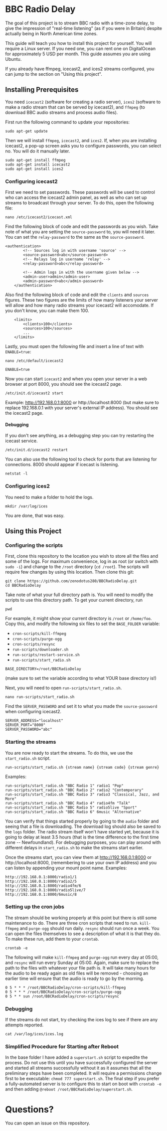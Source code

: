 # BBC Radio Delay

The goal of this project is to stream BBC radio with a time-zone delay, to give the impression of "real-time listening" (as if you were in Britain) despite actually being in North American time zones.

This guide will teach you how to install this project for yourself. You will require a Linux server. If you need one, you can rent one on DigitalOcean for approximately 5 USD per month. This guide assumes you are using Ubuntu.

If you already have ffmpeg, icecast2, and ices2 streams configured, you can jump to the section on "Using this project".

## Installing Prerequisites

You need `icecast2` (software for creating a radio server), `ices2` (software to make a radio stream that can be served by icecast2), and `ffmpeg` (to download BBC audio streams and process audio files).

First run the following command to update your repositories:
```
sudo apt-get update
```

Then we will install `ffmpeg`, `icecast2`, and `ices2`. If, when you are installing icecast2, a pop-up screen asks you to configure passwords, you can select no. You will do it manually later.
```
sudo apt-get install ffmpeg
sudo apt-get install icecast2
sudo apt-get install ices2
```

### Configuring icecast2
First we need to set passwords. These passwords will be used to control who can access the icecast2 admin panel, as well as who can set up streams to broadcast through your server. To do this, open the following file:
```
nano /etc/icecast2/icecast.xml
```
Find the following block of code and edit the passwords as you wish. Take note of what you are setting the `source-password` to, you will need it later. You can set the `relay-password` to the same as the `source-password`.
```
<authentication>
        <!-- Sources log in with username 'source' -->
        <source-password>abc</source-password>
        <!-- Relays log in username 'relay' -->
        <relay-password>abc</relay-password>

        <!-- Admin logs in with the username given below -->
        <admin-user>admin</admin-user>
        <admin-password>abc</admin-password>
    </authentication>
```

Also find the following block of code and edit the `clients` and `sources` figures. These two figures are the limits of how many listeners your server will allow and how many radio streams your icecast2 will accomodate. If you don't know, you can make them 100.
```
    <limits>
        <clients>100</clients>
        <sources>100</sources>
        ...
    </limits>
```

Lastly, you must open the following file and insert a line of text with `ENABLE=true`:
```
nano /etc/default/icecast2
```
```
ENABLE=true
```

Now you can start `icecast2` and when you open your server in a web browser at port 8000, you should see the icecast2 page.
```
/etc/init.d/icecast2 start
```
Example: http://192.168.0.1:8000 or http://localhost:8000 (but make sure to replace 192.168.0.1 with your server's external IP address). You should see the icecast2 page.

#### Debugging
If you don't see anything, as a debugging step you can try restarting the icecast service.
```
/etc/init.d/icecast2 restart
```
You can also use the following tool to check for ports that are listening for connections. 8000 should appear if icecast is listening.
```
netstat -l
```

### Configuring ices2
You need to make a folder to hold the logs.
```
mkdir /var/log/ices
```
You are done, that was easy.

## Using this Project

### Configuring the scripts
First, clone this repository to the location you wish to store all the files and some of the logs. For maximum convenience, log in as root (or switch with `sudo -i`) and change to the `/root` directory (`cd /root`). The scripts will require few changes by using this location. Then clone this git:
```
git clone https://github.com/zenodotus280/BBCRadioDelay.git
cd BBCRadioDelay
```
Take note of what your full directory path is. You will need to modify the scripts to use this directory path. To get your current directory, run
```
pwd
```
For example, it might show your current directory is `/root` or `/home/foo`. Copy this, and modify the following six files to set the `BASE_FOLDER` variable:
* `cron-scripts/kill-ffmpeg`
* `cron-scripts/purge-ogg`
* `cron-scripts/resync`
* `run-scripts/downloader.sh`
* `run-scripts/restart-service.sh`
* `run-scripts/start_radio.sh`
```
BASE_DIRECTORY=/root/BBCRadioDelay
```
(make sure to set the variable according to what YOUR base directory is!)

Next, you will need to open `run-scripts/start_radio.sh`.
```
nano run-scripts/start_radio.sh
```
Find the `SERVER_PASSWORD` and set it to what you made the `source-password` when configuring icecast2.
```
SERVER_ADDRESS="localhost"
SERVER_PORT="8000"
SERVER_PASSWORD="abc"
```

### Starting the streams

You are now ready to start the streams. To do this, we use the `start_radio.sh` script.
```
run-scripts/start_radio.sh {stream name} {stream code} {stream genre}
```
Examples:
```
run-scripts/start_radio.sh "BBC Radio 1" radio1 "Pop"
run-scripts/start_radio.sh "BBC Radio 2" radio2 "Contemporary"
run-scripts/start_radio.sh "BBC Radio 3" radio3 "Classical, Jazz, and More"
run-scripts/start_radio.sh "BBC Radio 4" radio4fm "Talk"
run-scripts/start_radio.sh "BBC Radio 5" radio5live "Sport"
run-scripts/start_radio.sh "BBC Radio 6" 6music "Alternative"
```
You can verify that things started properly by going to the `audio` folder and seeing that a file is downloading. The download log should also be saved to the `logs` folder. The radio stream itself won't have started yet, because it is going to delay at least 3.5 hours (that is the time difference to the first time zone -- Newfoundland). For debugging purposes, you can play around with different delays in `start_radio.sh` to make the streams start earlier.

Once the streams start, you can view them at http://192.168.0.1:8000 or http://localhost:8000, (remembering to use your own IP address) and you can listen by appending your mount point name. Examples:
```
http://192.168.0.1:8000/radio1/1
http://192.168.0.1:8000/radio2/5
http://192.168.0.1:8000/radio4fm/6
http://192.168.0.1:8000/radio5live/7
http://192.168.0.1:8000/6music/8
```

### Setting up the cron jobs

The stream should be working properly at this point but there is still some maintenance to do. There are three cron scripts that need to run. `kill-ffmpeg` and `purge-ogg` should run daily. `resync` should run once a week. You can open the files themselves to see a description of what it is that they do. To make these run, add them to your `crontab`.

```
crontab -e
```
The following will make `kill-ffmpeg` and `purge-ogg` run every day at 05:00, and `resync` will run every Sunday at 05:00. Again, make sure to replace the path to the files with whatever your file path is. It will take many hours for the audio to be ready again as old files will be removed - choosing an earlier time will ensure that the audio is ready to go by the morning.
```
0 5 * * * /root/BBCRadioDelay/cron-scripts/kill-ffmpeg
0 5 * * * /root/BBCRadioDelay/cron-scripts/purge-ogg
0 5 * * sun /root/BBCRadioDelay/cron-scripts/resync
```

### Debugging
If the streams do not start, try checking the ices log to see if there are any attempts reported.
```
cat /var/log/ices/ices.log
```

### Simplified Procedure for Starting after Reboot
In the base folder I have added a `superstart.sh` script to expedite the process. Do not use this until you have successfully configured the server and started all streams successfully without it as it assumes that all the preliminary steps have been completed. It will require a permissions change first to be executable: `chmod 777 superstart.sh`. The final step if you prefer a fully-automated server is to configure this to start on boot with `crontab -e` and then adding `@reboot /root/BBCRadioDelay/superstart.sh`.

# Questions?
You can open an issue on this repository.
